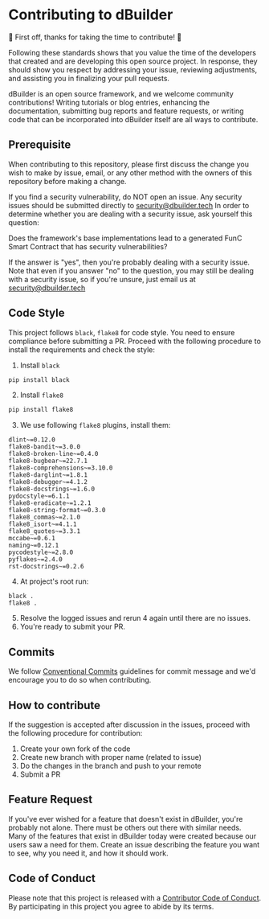 # Contributing to dBuilder

🎉 First off, thanks for taking the time to contribute! 🎉

Following these standards shows that you value the time of the developers that created and are developing this open source project.
In response, they should show you respect by addressing your issue, reviewing adjustments, and assisting you in finalizing your pull requests.

dBuilder is an open source framework, and we welcome community contributions!
Writing tutorials or blog entries, enhancing the documentation, submitting bug reports and feature requests, or writing code that can be incorporated into dBuilder itself are all ways to contribute.

## Prerequisite
When contributing to this repository, please first discuss the change you wish to make by issue,
email, or any other method with the owners of this repository before making a change.

If you find a security vulnerability, do NOT open an issue.
Any security issues should be submitted directly to 
security@dbuilder.tech In order to determine whether 
you are dealing with a security issue, ask yourself this question:

Does the framework's base implementations lead to a generated FunC Smart Contract that has security vulnerabilities?

If the answer is "yes", then you're probably dealing with a security issue.
Note that even if you answer "no" to the question,
you may still be dealing with a security issue, so if you're unsure, just email us at security@dbuilder.tech

## Code Style
This project follows `black`, `flake8` for code style. You need to ensure compliance before submitting a PR. Proceed with the following procedure to install the requirements and check the style:
1. Install `black`
```bash
pip install black
```
2. Install `flake8`
```bash
pip install flake8
```
3. We use following `flake8` plugins, install them:
```
dlint~=0.12.0
flake8-bandit~=3.0.0
flake8-broken-line~=0.4.0
flake8-bugbear~=22.7.1
flake8-comprehensions~=3.10.0
flake8-darglint~=1.8.1
flake8-debugger~=4.1.2
flake8-docstrings~=1.6.0
pydocstyle~=6.1.1
flake8-eradicate~=1.2.1
flake8-string-format~=0.3.0
flake8_commas~=2.1.0
flake8_isort~=4.1.1
flake8_quotes~=3.3.1
mccabe~=0.6.1
naming~=0.12.1
pycodestyle~=2.8.0
pyflakes~=2.4.0
rst-docstrings~=0.2.6
```
4. At project's root run:
```
black .
flake8 .
```
5. Resolve the logged issues and rerun 4 again until there are no issues.
6. You're ready to submit your PR.

## Commits

We follow [Conventional Commits](https://www.conventionalcommits.org/en/v1.0.0/) guidelines for commit message and we'd encourage you to do so when contributing.

## How to contribute
If the suggestion is accepted after discussion in the issues, proceed with the following procedure for contribution:

1. Create your own fork of the code
2. Create new branch with proper name (related to issue)
3. Do the changes in the branch and push to your remote
4. Submit a PR 

## Feature Request
If you've ever wished for a feature that doesn't exist in dBuilder,
you're probably not alone. There must be others out there with similar needs.
Many of the features that exist in dBuilder today were created because our users saw a need for them.
Create an issue describing the feature you want to see, why you need it, and how it should work.

## Code of Conduct
Please note that this project is released with a [Contributor Code of Conduct](https://github.com/decentralized-builder/dBuilder.py/blob/main/CODE_OF_CONDUCT.md). By participating in this project you agree to abide by its terms.
